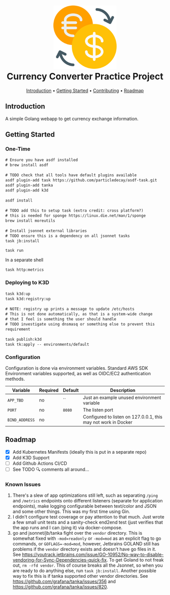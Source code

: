 <h1 align="center">
  <br>
  <a href="http://github.com/ghostsquad/currency-converter-practice"><img src="./docs/assets/exchange.png" alt="github.com/ghostsquad/s3-file-explorer" width="200px" /></a>
  <br>
  Currency Converter Practice Project
  <br>
</h1>

<p align="center">
  <a href="#introduction">Introduction</a> •
  <a href="#getting-started">Getting Started</a> •
  <a href="#contributing">Contributing</a> •
  <a href="#roadmap">Roadmap</a>
</p>

## Introduction

A simple Golang webapp to get currency exchange information.

## Getting Started

### One-Time
```shell
# Ensure you have asdf installed
# brew install asdf

# TODO check that all tools have default plugins available
asdf plugin-add task https://github.com/particledecay/asdf-task.git
asdf plugin-add tanka
asdf plugin-add k3d

asdf install

# TODO add this to setup task (extra credit: cross platform?)
# this is needed for sponge https://linux.die.net/man/1/sponge
brew install moreutils

# Install jsonnet external libraries
# TODO ensure this is a dependency on all jsonnet tasks
task jb:install
```

```shell
task run
```

In a separate shell

```shell
task http:metrics
```

### Deploying to K3D

```shell
task k3d:up
task k3d:registry:up

# NOTE: registry up prints a message to update /etc/hosts
# This is not done automatically, as that is a system-wide change 
# that I feel is something the user should handle
# TODO investigate using dnsmasq or something else to prevent this requirement

task publish:k3d
task tk:apply -- environments/default
```

### Configuration

Configuration is done via environment variables. Standard AWS SDK Environment variables supported, as well as OIDC/EC2 authentication methods.

| Variable       | Required | Default | Description                                                    |
|----------------|----------|---------|----------------------------------------------------------------|
| `APP_TBD`      | no       | ``      | Just an example unused environment variable                    |
| `PORT`         | no       | `8080`  | The listen port                                                |
| `BIND_ADDRESS` | no       |         | Configured to listen on 127.0.0.1, this may not work in Docker |

## Roadmap

- [x] Add Kubernetes Manifests (ideally this is put in a separate repo)
- [x] Add K3D Support
- [ ] Add Github Actions CI/CD
- [ ] See TODO 🔍 comments all around... 

### Known Issues

1. There's a slew of app optimizations still left, such as separating `/ping` and `/metrics` endpoints onto different listeners (separate for application endpoints), make logging configurable between text/color and JSON and some other things. This was my first time using Gin.
2. I didn't configure test coverage or pay attention to that much. Just wrote a few small unit tests and a sanity-check end2end test (just verifies that the app runs and I can /ping it) via docker-compose.
3. go and jsonnet/jb/tanka fight over the `vendor` directory. This is somewhat fixed with `-mod=readonly` or `-mod=mod` as an explicit flag to go commands, or `GOFLAGS=-mod=mod`, however, Jetbrains GOLAND still has problems if the `vendor` directory exists and doesn't have go files in it. See https://youtrack.jetbrains.com/issue/GO-10952/No-way-to-disable-vendoring-for-Sync-Dependencies-quick-fix. To get Goland to not freak out, `rm -rfd vendor`. This of course breaks all the Jsonnet, so when you are ready to do anything else, run `task jb:install`. Another possible way to fix this is if tanka supported other vendor directories. See https://github.com/grafana/tanka/issues/356 and https://github.com/grafana/tanka/issues/820.  
